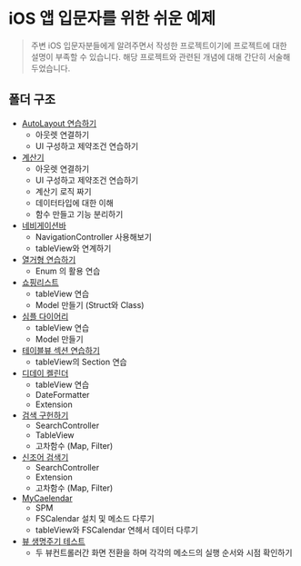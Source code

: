 # iOS 앱 입문자를 위한 쉬운 예제 

> 주변 iOS 입문자분들에게 알려주면서 작성한 프로젝트이기에 프로젝트에 대한 설명이 부족할 수 있습니다.
> 해당 프로젝트와 관련된 개념에 대해 간단히 서술해두었습니다.

## 폴더 구조
- [AutoLayout 연습하기](Basic_Examples/Projects//AutoLayoutPractice/)
    - 아웃렛 연결하기
    - UI 구성하고 제약조건 연습하기
- [계산기](Basic_Examples/Projects//Calculator/)
    - 아웃렛 연결하기
    - UI 구성하고 제약조건 연습하기
    - 계산기 로직 짜기
    - 데이터타입에 대한 이해
    - 함수 만들고 기능 분리하기
- [네비게이션바](Basic_Examples/Projects//NavigationBarAndTableView/)
    - NavigationController 사용해보기
    - tableView와 연계하기
- [열거형 연습하기](Basic_Examples/Projects//EnumPractice/)
    - Enum 의 활용 연습
- [쇼핑리스트](Basic_Examples/Projects//MyShoppingList/)
    - tableView 연습
    - Model 만들기 (Struct와 Class)
- [심플 다이어리](Basic_Examples/Projects//SimpleDiary/)
    - tableView 연습
    - Model 만들기
- [테이블뷰 섹션 연습하기](Basic_Examples/Projects//TableViewSectionPractice/)
    - tableView의 Section 연습
- [디데이 켈린더](Basic_Examples/Projects//DDayCalendar/)
    - tableView 연습
    - DateFormatter
    - Extension
- [검색 구헌하기](Basic_Examples/Projects//PraticeeSearch/)
    - SearchController
    - TableView
    - 고차함수 (Map, Filter)
- [신조어 검색기](Basic_Examples/Projects//SlangQuiz/)
    - SearchController
    - Extension
    - 고차함수 (Map, Filter)
- [MyCaelendar](Basic_Examples/Projects//MyCalendar/)
    - SPM
    - FSCalendar 설치 및 메소드 다루기
    - tableView와 FSCalendar 연헤서 데이터 다루기
- [뷰 생명주기 테스트](Basic_Examples/Projects//ViewLifeCycle/)
    - 두 뷰컨트롤러간 화면 전환을 하며 각각의 메소드의 실행 순서와 시점 확인하기
